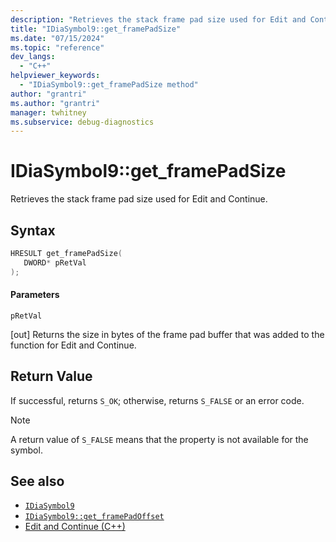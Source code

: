 ```yaml
---
description: "Retrieves the stack frame pad size used for Edit and Continue."
title: "IDiaSymbol9::get_framePadSize"
ms.date: "07/15/2024"
ms.topic: "reference"
dev_langs:
  - "C++"
helpviewer_keywords:
  - "IDiaSymbol9::get_framePadSize method"
author: "grantri"
ms.author: "grantri"
manager: twhitney
ms.subservice: debug-diagnostics
---
```

# IDiaSymbol9::get_framePadSize

Retrieves the stack frame pad size used for Edit and Continue.

## Syntax

```C++
HRESULT get_framePadSize(
   DWORD* pRetVal
);
```

#### Parameters

 `pRetVal`

[out] Returns the size in bytes of the frame pad buffer that was added to the function for Edit and Continue.

## Return Value

 If successful, returns `S_OK`; otherwise, returns `S_FALSE` or an error code.

> [!NOTE]
> A return value of `S_FALSE` means that the property is not available for the symbol.

## See also

- [`IDiaSymbol9`](../../debugger/debug-interface-access/idiasymbol9.md)
- [`IDiaSymbol9::get_framePadOffset`](../../debugger/debug-interface-access/idiasymbol9-get-framepadoffset.md)
- [Edit and Continue (C++)](/visualstudio/debugger/edit-and-continue-visual-cpp)